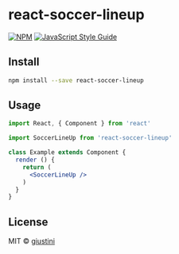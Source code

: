 # react-soccer-lineup

[![NPM](https://img.shields.io/npm/v/react-soccer-lineup.svg)](https://www.npmjs.com/package/react-soccer-lineup) [![JavaScript Style Guide](https://img.shields.io/badge/code_style-standard-brightgreen.svg)](https://standardjs.com)

## Install

```bash
npm install --save react-soccer-lineup
```

## Usage

```jsx
import React, { Component } from 'react'

import SoccerLineUp from 'react-soccer-lineup'

class Example extends Component {
  render () {
    return (
      <SoccerLineUp />
    )
  }
}
```

## License

MIT © [giustini](https://github.com/giustini)
